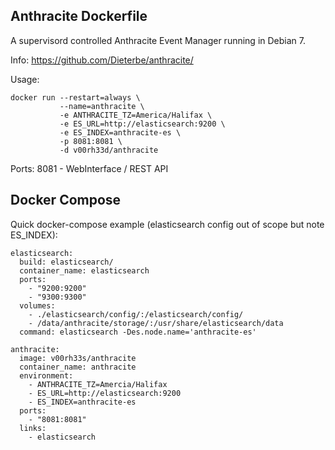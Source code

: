 
## Anthracite Dockerfile

A supervisord controlled Anthracite Event Manager running in Debian 7. 

Info: https://github.com/Dieterbe/anthracite/

Usage:
```
docker run --restart=always \
           --name=anthracite \
           -e ANTHRACITE_TZ=America/Halifax \ 
           -e ES_URL=http://elasticsearch:9200 \
           -e ES_INDEX=anthracite-es \
           -p 8081:8081 \
           -d v00rh33d/anthracite
```

Ports:
 8081 - WebInterface / REST API

## Docker Compose
Quick docker-compose example (elasticsearch config out of scope but note ES_INDEX): 

```
elasticsearch:
  build: elasticsearch/
  container_name: elasticsearch
  ports:
    - "9200:9200"
    - "9300:9300"
  volumes:
    - ./elasticsearch/config/:/elasticsearch/config/
    - /data/anthracite/storage/:/usr/share/elasticsearch/data
  command: elasticsearch -Des.node.name='anthracite-es'

anthracite:
  image: v00rh33s/anthracite
  container_name: anthracite
  environment:
    - ANTHRACITE_TZ=Amercia/Halifax
    - ES_URL=http://elasticsearch:9200
    - ES_INDEX=anthracite-es
  ports:
    - "8081:8081"
  links:
    - elasticsearch
```